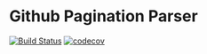 # Github Pagination Parser

[![Build Status](https://travis-ci.org/codecasts/github-pagination-parser.svg?branch=master)](https://travis-ci.org/codecasts/github-pagination-parser) [![codecov](https://codecov.io/gh/codecasts/github-pagination-parser/branch/master/graph/badge.svg)](https://codecov.io/gh/codecasts/github-pagination-parser)
